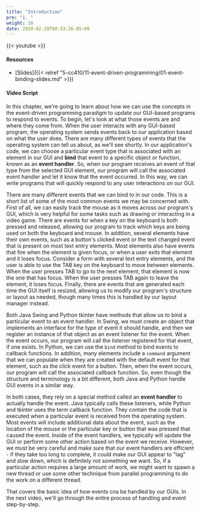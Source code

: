 ```yaml
---
title: "Introduction"
pre: "1. "
weight: 10
date: 2020-02-20T00:53:26-05:00
---
```


{{< youtube  >}}

#### Resources

* [Slides]({{< relref "5-cc410/11-event-driven-programming/01-event-binding-slides.md" >}})

#### Video Script

In this chapter, we're going to learn about how we can use the concepts in the event-driven programming paradigm to update our GUI-based programs to respond to events. To begin, let's look at what those events are and where they come from. When the user interacts with any GUI-based program, the operating system sends events back to our application based on what the user does. There are many different types of events that the operating system can tell us about, as we'll see shortly. In our application's code, we can choose a particular event type that is associated with an element in our GUI and **bind** that event to a specific object or function, known as an **event handler**. So, when our program receives an event of that type from the selected GUI element, our program will call the associated event handler and let it know that the event occurred. In this way, we can write programs that will quickly respond to any user interactions on our GUI.

There are many different events that we can bind to in our code. This is a short list of some of the most common events we may be concerned with. First of all, we can easily track the mouse as it moves across our program's GUI, which is very helpful for some tasks such as drawing or interacting in a video game. There are events for when a key on the keyboard is both pressed and released, allowing our program to track which keys are being used on both the keyboard and mouse. In addition, several elements have their own events, such as a button's clicked event or the text changed event that is present on most text entry elements. Most elements also have events that fire when the element is given focus, or when a user exits that element and it loses focus. Consider a form with several text entry elements, and the user is able to use the TAB key on the keyboard to move between elements. When the user presses TAB to go to the next element, that element is now the one that has focus. When the user presses TAB again to leave the element, it loses focus. Finally, there are events that are generated each time the GUI itself is resized, allowing us to modify our program's structure or layout as needed, though many times this is handled by our layout manager instead.

Both Java Swing and Python tkinter have methods that allow us to bind a particular event to an event handler. In Swing, we must create an object that implements an interface for the type of event it should handle, and then we register an instance of that object as an event listener for the event. When the event occurs, our program will call the listener registered for that event, if one exists. In Python, we can use the `bind` method to bind events to callback functions. In addition, many elements include a `command` argument that we can populate when they are created with the default event for that element, such as the click event for a button. Then, when the event occurs, our program will call the associated callback function. So, even though the structure and terminology is a bit different, both Java and Python handle GUI events in a similar way.

In both cases, they rely on a special method called an **event handler** to actually handle the event. Java typically calls these listeners, while Python and tkinter uses the term callback function. They contain the code that is executed when a particular event is received from the operating system. Most events will include additional data about the event, such as the location of the mouse or the particular key or button that was pressed that caused the event. Inside of the event handlers, we typically will update the GUI or perform some other action based on the event we receive. However, we must be very careful and make sure that our event handlers are efficient - if they take too long to complete, it could make our GUI appear to "lag" and slow down, which is definitely not something we want. So, if a particular action requires a large amount of work, we might want to spawn a new thread or use some other technique from parallel programming to do the work on a different thread. 

That covers the basic idea of how events cna be handled by our GUIs. In the next video, we'll go through the entire process of handling and event step-by-step. 